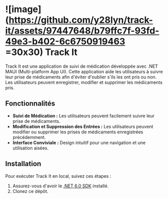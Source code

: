 # ![image](https://github.com/y28lyn/track-it/assets/97447648/b79ffc7f-93fd-49e3-b402-6c6750919463 =30x30) Track It

Track It est une application de suivi de médication développée avec .NET MAUI (Multi-platform App UI). Cette application aide les utilisateurs à suivre leur prise de médicaments afin d'éviter d'oublier s'ils les ont pris ou non. Les utilisateurs peuvent enregistrer, modifier et supprimer les médicaments pris.

## Fonctionnalités

- **Suivi de Médication :** Les utilisateurs peuvent facilement suivre leur prise de médicaments.
- **Modification et Suppression des Entrées :** Les utilisateurs peuvent modifier ou supprimer les prises de médicaments enregistrées précédemment.
- **Interface Conviviale :** Design intuitif pour une navigation et une utilisation aisées.

## Installation

Pour exécuter Track It en local, suivez ces étapes :

1. Assurez-vous d'avoir le [.NET 6.0 SDK](https://dotnet.microsoft.com/download/dotnet/6.0) installé.
2. Clonez ce dépôt.
